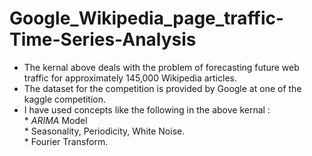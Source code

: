 # Google_Wikipedia_page_traffic-Time-Series-Analysis

* The kernal above deals with the problem of forecasting future web traffic for approximately 145,000 Wikipedia articles.
* The dataset for the competition is provided by Google at one of the kaggle competition.
* I have used concepts like the following in the above kernal :<br>
                                          * *ARIMA* Model<br>
                                          * Seasonality, Periodicity, White Noise.<br>
                                          * Fourier Transform.<br>
